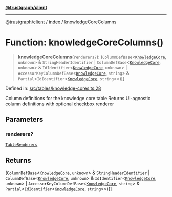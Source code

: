 [**@trustgraph/client**](../../README.md)

***

[@trustgraph/client](../../README.md) / [index](../README.md) / knowledgeCoreColumns

# Function: knowledgeCoreColumns()

> **knowledgeCoreColumns**(`renderers?`): (`ColumnDefBase`\<[`KnowledgeCore`](../type-aliases/KnowledgeCore.md), `unknown`\> & `StringHeaderIdentifier` \| `ColumnDefBase`\<[`KnowledgeCore`](../type-aliases/KnowledgeCore.md), `unknown`\> & `IdIdentifier`\<[`KnowledgeCore`](../type-aliases/KnowledgeCore.md), `unknown`\> \| `AccessorKeyColumnDefBase`\<[`KnowledgeCore`](../type-aliases/KnowledgeCore.md), `string`\> & `Partial`\<`IdIdentifier`\<[`KnowledgeCore`](../type-aliases/KnowledgeCore.md), `string`\>\>)[]

Defined in: [src/tables/knowledge-cores.ts:28](https://github.com/trustgraph-ai/trustgraph-ts-client/blob/dd779923b4eaffccd17ba61aaee70d2766e28e49/src/tables/knowledge-cores.ts#L28)

Column definitions for the knowledge core table
Returns UI-agnostic column definitions with optional checkbox renderer

## Parameters

### renderers?

[`TableRenderers`](../../types/interfaces/TableRenderers.md)

## Returns

(`ColumnDefBase`\<[`KnowledgeCore`](../type-aliases/KnowledgeCore.md), `unknown`\> & `StringHeaderIdentifier` \| `ColumnDefBase`\<[`KnowledgeCore`](../type-aliases/KnowledgeCore.md), `unknown`\> & `IdIdentifier`\<[`KnowledgeCore`](../type-aliases/KnowledgeCore.md), `unknown`\> \| `AccessorKeyColumnDefBase`\<[`KnowledgeCore`](../type-aliases/KnowledgeCore.md), `string`\> & `Partial`\<`IdIdentifier`\<[`KnowledgeCore`](../type-aliases/KnowledgeCore.md), `string`\>\>)[]
